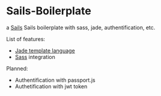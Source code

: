 # Sails-Boilerplate

a [Sails](http://sailsjs.org) Sails boilerplate with sass, jade, authentification, etc.

List of features:
* [Jade template language](http://jade-lang.com)
* [Sass](http://sass-lang.com/) integration

Planned:
* Authentification with passport.js
* Authetification with jwt token
